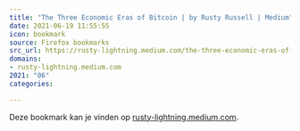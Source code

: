 ```yaml
---
title: "The Three Economic Eras of Bitcoin | by Rusty Russell | Medium"
date: 2021-06-19 11:55:55
icon: bookmark
source: Firefox bookmarks
src_url: https://rusty-lightning.medium.com/the-three-economic-eras-of-bitcoin-d43bf0cf058a
domains:
- rusty-lightning.medium.com
2021: "06"
categories:

---
```

Deze bookmark kan je vinden op [rusty-lightning.medium.com](https://rusty-lightning.medium.com/the-three-economic-eras-of-bitcoin-d43bf0cf058a).
